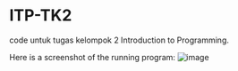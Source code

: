 # ITP-TK2
code untuk tugas kelompok 2 Introduction to Programming.

Here is a screenshot of the running program:
![image](https://user-images.githubusercontent.com/43128792/208251138-072a0af3-1bf4-425c-a398-07b0105d4ff5.png)
